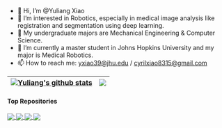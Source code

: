 - 👋 Hi, I’m @Yuliang Xiao
- 👀 I’m interested in Robotics, especially in medical image analysis like registration and segmentation using deep learning.
- 🌱 My undergraduate majors are Mechanical Engineering & Computer Science.
- 💞️ I’m currently a master student in Johns Hopkins University and my major is Medical Robotics.
- 📫 How to reach me: yxiao39@jhu.edu / cyrilxiao8315@gmail.com

| <a href="https://github.com/mikami520/github-readme-stats"><img align="center" src="https://github-readme-stats.vercel.app/api?username=mikami520&show_icons=true&count_private=true&include_all_commits=true&theme=synthwave&hide_border=true" alt="Yuliang's github stats" /></a> | <a href="https://github.com/mikami520/github-readme-stats"><img align="center" src="https://github-readme-stats.vercel.app/api/top-langs/?username=mikami520&count_private=true&layout=compact&theme=synthwave&hide_border=true" /></a> |
| ------------- | ------------- |

#### Top Repositories


<a href="https://github.com/mikami520/nnUNet">
  <img align="center" src="https://github-readme-stats.vercel.app/api/pin/?username=mikami520&repo=nnUNet&theme=synthwave" />
</a>
<a href="https://github.com/mikami520/MONAI">
  <img align="center" src="https://github-readme-stats.vercel.app/api/pin/?username=mikami520&repo=MONAI&theme=synthwave" />
</a>
<a href="https://github.com/mikami520/guided-diffusion">
  <img align="center" src="https://github-readme-stats.vercel.app/api/pin/?username=mikami520&repo=guided-diffusion&theme=synthwave" />
</a>
<a href="https://github.com/mikami520/DALL-E">
  <img align="center" src="https://github-readme-stats.vercel.app/api/pin/?username=mikami520&repo=DALL-E&theme=synthwave" />
</a>

